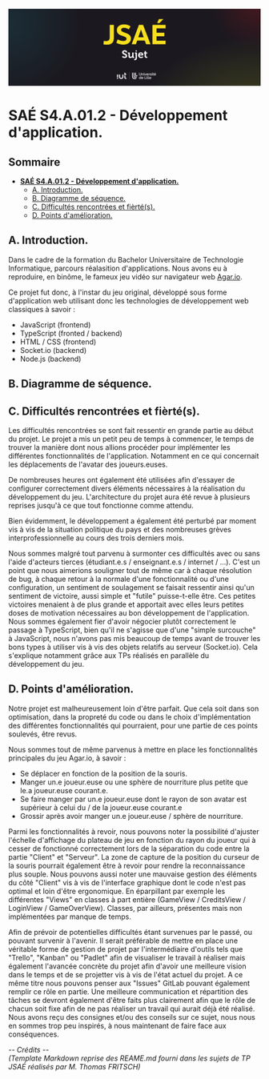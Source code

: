 ![](./images/header.jpg)

# **SAÉ S4.A.01.2 - Développement d'application.**

## Sommaire <!-- omit in toc -->


- [**SAÉ S4.A.01.2 - Développement d'application.**](#saé-s4a012---développement-dapplication)
	- [A. Introduction.](#a-introduction)
	- [B. Diagramme de séquence.](#b-diagramme-de-séquence)
	- [C. Difficultés rencontrées et fièrté(s).](#c-difficultés-rencontrées-et-fièrtés)
	- [D. Points d'amélioration.](#d-points-damélioration)

## A. Introduction.

Dans le cadre de la formation du Bachelor Universitaire de Technologie Informatique, parcours réalasition d'applications. Nous avons eu à reproduire, en binôme, le fameux jeu vidéo sur navigateur web [Agar.io](https://fr.wikipedia.org/wiki/Agar.io).  

Ce projet fut donc, à l'instar du jeu original, développé sous forme d'application web utilisant donc les technologies de développement web classiques à savoir : 
- JavaScript (frontend)
- TypeScript (fronted / backend)
- HTML / CSS (frontend)
- Socket.io (backend)
- Node.js (backend)

## B. Diagramme de séquence.

## C. Difficultés rencontrées et fièrté(s).

Les difficultés rencontrées se sont fait ressentir en grande partie au début du projet. 
Le projet a mis un petit peu de temps à commencer, le temps de trouver la manière dont nous allions procéder pour implémenter les différentes fonctionnalités de l'application. Notamment en ce qui concernait les déplacements de l'avatar des joueurs.euses.

De nombreuses heures ont également été utilisées afin d'essayer de configurer correctement divers éléments nécessaires à la réalisation du développement du jeu. L'architecture du projet aura été revue à plusieurs reprises jusqu'à ce que tout fonctionne comme attendu.  

Bien évidemment, le développement a également été perturbé par moment vis à vis de la situation politique du pays et des nombreuses grèves interprofessionnelle au cours des trois derniers mois.

Nous sommes  malgré tout parvenu à surmonter ces difficultés avec ou sans l'aide d'acteurs tierces (étudiant.e.s / enseignant.e.s / internet / ...). C'est un point que nous aimerions souligner tout de même car à chaque résolution de bug, à chaque retour à la normale d'une fonctionnalité ou d'une configuration, un sentiment de soulagement se faisait ressentir ainsi qu'un sentiment de victoire, aussi simple et "futile" puisse-t-elle être. Ces petites victoires menaient à de plus grande et apportait avec elles leurs petites doses de motivation nécessaires au bon développement de l'application.  
Nous sommes également fier d'avoir négocier plutôt correctement le passage à TypeScript, bien qu'il ne s'agisse que d'une "simple surcouche" à JavaScript, nous n'avons pas mis beaucoup de temps avant de trouver les bons types à utiliser vis à vis des objets relatifs au serveur (Socket.io). Cela s'explique notamment grâce aux TPs réalisés en parallèle du développement du jeu.

## D. Points d'amélioration.

Notre projet est malheureusement loin d'être parfait. Que cela soit dans son optimisation, dans la propreté du code ou dans
le choix d'implémentation des différentes fonctionnalités qui pourraient, pour une partie de ces points soulevés, être revus.

Nous sommes tout de même parvenus à mettre en place les fonctionnalités principales du jeu Agar.io, à savoir : 
- Se déplacer en fonction de la position de la souris.
- Manger un.e joueur.euse ou une sphère de nourriture plus petite que le.a joueur.euse courant.e.
- Se faire manger par un.e joueur.euse dont le rayon de son avatar est supérieur à celui du / de la joueur.euse courant.e
- Grossir après avoir manger un.e joueur.euse / sphère de nourriture.  

Parmi les fonctionnalités à revoir, nous pouvons noter la possibilité d'ajuster l'échelle d'affichage du plateau de jeu en fonction
du rayon du joueur qui à cesser de fonctionné correctement lors de la séparation du code entre la partie "Client" et "Serveur".
La zone de capture de la position du curseur de la souris pourrait également être à revoir pour rendre la reconnaissance plus souple.
Nous pouvons aussi noter une mauvaise gestion des éléments du côté "Client" vis à vis de l'interface graphique dont le code n'est
pas optimal et loin d'être ergonomique. En éparpillant par exemple les différentes "Views" en classes à part entière (GameView / CreditsView / LoginView / GameOverView). Classes, par ailleurs, présentes mais non implémentées par manque de temps.

Afin de prévoir de potentielles difficultés étant survenues par le passé, ou pouvant survenir à l'avenir. Il serait préférable
de mettre en place une véritable forme de gestion de projet par l'intermédiaire d'outils tels que "Trello", "Kanban" ou "Padlet" afin de visualiser le travail à réaliser mais également l'avancée concrète du projet afin d'avoir une meilleure vision dans le temps et de se projetter vis à vis de l'état actuel du projet. A ce même titre nous pouvons penser aux "Issues" GitLab pouvant également remplir ce rôle en partie. Une meilleure communication et répartition des tâches se devront également d'être faits plus clairement afin que le rôle de chacun soit fixe afin de ne pas réaliser un travail qui aurait déjà été réalisé.  
Nous avons reçu des consignes et/ou des conseils sur ce sujet, nous nous en sommes trop peu inspirés, à nous maintenant de faire face aux conséquences.


_-- Crédits --   
(Template Markdown reprise des REAME.md fourni dans les sujets de TP JSAÉ réalisés par M. Thomas FRITSCH)_

